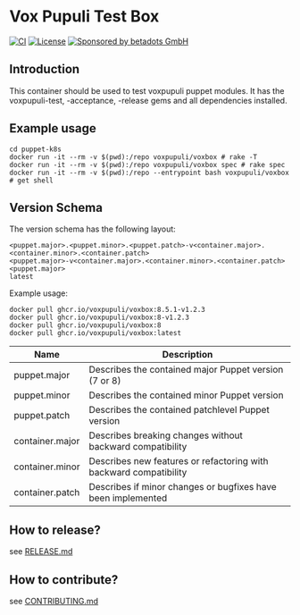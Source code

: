 # Vox Pupuli Test Box

[![CI](https://github.com/voxpupuli/container-voxbox/actions/workflows/ci.yaml/badge.svg)](https://github.com/voxpupuli/container-voxbox/actions/workflows/ci.yaml)
[![License](https://img.shields.io/github/license/voxpupuli/container-voxbox.svg)](https://github.com/voxpupuli/container-voxbox/blob/main/LICENSE)
[![Sponsored by betadots GmbH](https://img.shields.io/badge/Sponsored%20by-betadots%20GmbH-blue.svg)](https://www.betadots.de)

## Introduction

This container should be used to test voxpupuli puppet modules. It has the voxpupuli-test, -acceptance, -release gems and all dependencies installed.

## Example usage

```shell
cd puppet-k8s
docker run -it --rm -v $(pwd):/repo voxpupuli/voxbox # rake -T
docker run -it --rm -v $(pwd):/repo voxpupuli/voxbox spec # rake spec
docker run -it --rm -v $(pwd):/repo --entrypoint bash voxpupuli/voxbox # get shell
```

## Version Schema

The version schema has the following layout:

```text
<puppet.major>.<puppet.minor>.<puppet.patch>-v<container.major>.<container.minor>.<container.patch>
<puppet.major>-v<container.major>.<container.minor>.<container.patch>
<puppet.major>
latest
```

Example usage:

```shell
docker pull ghcr.io/voxpupuli/voxbox:8.5.1-v1.2.3
docker pull ghcr.io/voxpupuli/voxbox:8-v1.2.3
docker pull ghcr.io/voxpupuli/voxbox:8
docker pull ghcr.io/voxpupuli/voxbox:latest
```

| Name | Description |
| --- | --- |
| puppet.major | Describes the contained major Puppet version (7 or 8) |
| puppet.minor | Describes the contained minor Puppet version |
| puppet.patch | Describes the contained patchlevel Puppet version |
| container.major | Describes breaking changes without backward compatibility |
| container.minor | Describes new features or refactoring with backward compatibility |
| container.patch | Describes if minor changes or bugfixes have been implemented |

## How to release?

see [RELEASE.md](RELEASE.md)

## How to contribute?

see [CONTRIBUTING.md](CONTRIBUTING.md)
